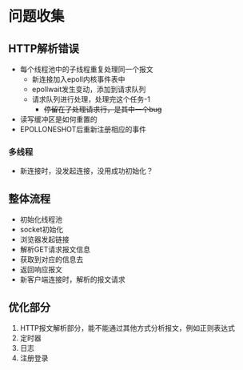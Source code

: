 问题收集
===

## HTTP解析错误

- 每个线程池中的子线程重复处理同一个报文
  - 新连接加入epoll内核事件表中
  - epollwait发生变动，添加到请求队列
  - 请求队列进行处理，处理完这个任务-1
    - ~~停留在了处理请求行，是其中一个bug~~
- 读写缓冲区是如何重置的
- EPOLLONESHOT后重新注册相应的事件

### 多线程

- 新连接时，没发起连接，没用成功初始化？

## 整体流程

- 初始化线程池
- socket初始化
- 浏览器发起链接
- 解析GET请求报文信息
- 获取到对应的信息去
- 返回响应报文
- 新客户端连接时，解析的报文请求

## 优化部分

1. HTTP报文解析部分，能不能通过其他方式分析报文，例如正则表达式
1. 定时器
1. 日志
1. 注册登录
